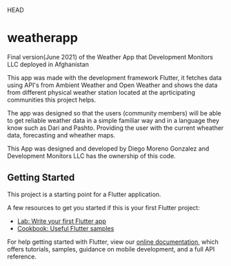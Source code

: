 HEAD
# weatherapp

Final version(June 2021) of the Weather App that Development Monitors LLC deployed in Afghanistan

This app was made with the development framework Flutter, it fetches data using API's from Ambient Weather and Open Weather and shows the data from different physical weather station located at the aprticipating communities this project helps.

The app was designed so that the users (community members) will be able to get reliable weather data in a simple familiar way and in a language they know such as Dari and Pashto. Providing the user with the current wheather data, forecasting and wheather maps.

This App was designed and developed by Diego Moreno Gonzalez and Development Monitors LLC has the ownership of this code.

## Getting Started

This project is a starting point for a Flutter application.

A few resources to get you started if this is your first Flutter project:

- [Lab: Write your first Flutter app](https://flutter.dev/docs/get-started/codelab)
- [Cookbook: Useful Flutter samples](https://flutter.dev/docs/cookbook)

For help getting started with Flutter, view our
[online documentation](https://flutter.dev/docs), which offers tutorials,
samples, guidance on mobile development, and a full API reference.


